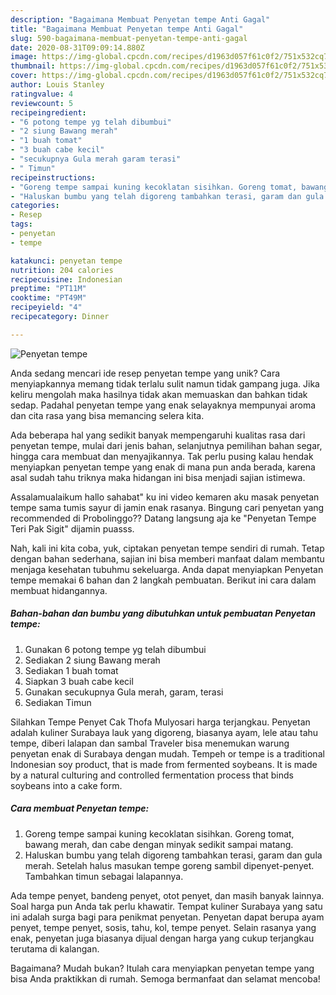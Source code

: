 ```yaml
---
description: "Bagaimana Membuat Penyetan tempe Anti Gagal"
title: "Bagaimana Membuat Penyetan tempe Anti Gagal"
slug: 590-bagaimana-membuat-penyetan-tempe-anti-gagal
date: 2020-08-31T09:09:14.880Z
image: https://img-global.cpcdn.com/recipes/d1963d057f61c0f2/751x532cq70/penyetan-tempe-foto-resep-utama.jpg
thumbnail: https://img-global.cpcdn.com/recipes/d1963d057f61c0f2/751x532cq70/penyetan-tempe-foto-resep-utama.jpg
cover: https://img-global.cpcdn.com/recipes/d1963d057f61c0f2/751x532cq70/penyetan-tempe-foto-resep-utama.jpg
author: Louis Stanley
ratingvalue: 4
reviewcount: 5
recipeingredient:
- "6 potong tempe yg telah dibumbui"
- "2 siung Bawang merah"
- "1 buah tomat"
- "3 buah cabe kecil"
- "secukupnya Gula merah garam terasi"
- " Timun"
recipeinstructions:
- "Goreng tempe sampai kuning kecoklatan sisihkan. Goreng tomat, bawang merah, dan cabe dengan minyak sedikit sampai matang."
- "Haluskan bumbu yang telah digoreng tambahkan terasi, garam dan gula merah. Setelah halus masukan tempe goreng sambil dipenyet-penyet. Tambahkan timun sebagai lalapannya."
categories:
- Resep
tags:
- penyetan
- tempe

katakunci: penyetan tempe 
nutrition: 204 calories
recipecuisine: Indonesian
preptime: "PT11M"
cooktime: "PT49M"
recipeyield: "4"
recipecategory: Dinner

---
```



![Penyetan tempe](https://img-global.cpcdn.com/recipes/d1963d057f61c0f2/751x532cq70/penyetan-tempe-foto-resep-utama.jpg)

Anda sedang mencari ide resep penyetan tempe yang unik? Cara menyiapkannya memang tidak terlalu sulit namun tidak gampang juga. Jika keliru mengolah maka hasilnya tidak akan memuaskan dan bahkan tidak sedap. Padahal penyetan tempe yang enak selayaknya mempunyai aroma dan cita rasa yang bisa memancing selera kita.

Ada beberapa hal yang sedikit banyak mempengaruhi kualitas rasa dari penyetan tempe, mulai dari jenis bahan, selanjutnya pemilihan bahan segar, hingga cara membuat dan menyajikannya. Tak perlu pusing kalau hendak menyiapkan penyetan tempe yang enak di mana pun anda berada, karena asal sudah tahu triknya maka hidangan ini bisa menjadi sajian istimewa.

Assalamualaikum hallo sahabat&#34; ku ini video kemaren aku masak penyetan tempe sama tumis sayur di jamin enak rasanya. Bingung cari penyetan yang recommended di Probolinggo?? Datang langsung aja ke &#34;Penyetan Tempe Teri Pak Sigit&#34; dijamin puasss.


Nah, kali ini kita coba, yuk, ciptakan penyetan tempe sendiri di rumah. Tetap dengan bahan sederhana, sajian ini bisa memberi manfaat dalam membantu menjaga kesehatan tubuhmu sekeluarga. Anda dapat menyiapkan Penyetan tempe memakai 6 bahan dan 2 langkah pembuatan. Berikut ini cara dalam membuat hidangannya.

<!--inarticleads1-->

##### Bahan-bahan dan bumbu yang dibutuhkan untuk pembuatan Penyetan tempe:

1. Gunakan 6 potong tempe yg telah dibumbui
1. Sediakan 2 siung Bawang merah
1. Sediakan 1 buah tomat
1. Siapkan 3 buah cabe kecil
1. Gunakan secukupnya Gula merah, garam, terasi
1. Sediakan  Timun


Silahkan Tempe Penyet Cak Thofa Mulyosari harga terjangkau. Penyetan adalah kuliner Surabaya lauk yang digoreng, biasanya ayam, lele atau tahu tempe, diberi lalapan dan sambal Traveler bisa menemukan warung penyetan enak di Surabaya dengan mudah. Tempeh or tempe is a traditional Indonesian soy product, that is made from fermented soybeans. It is made by a natural culturing and controlled fermentation process that binds soybeans into a cake form. 

<!--inarticleads2-->

##### Cara membuat Penyetan tempe:

1. Goreng tempe sampai kuning kecoklatan sisihkan. Goreng tomat, bawang merah, dan cabe dengan minyak sedikit sampai matang.
1. Haluskan bumbu yang telah digoreng tambahkan terasi, garam dan gula merah. Setelah halus masukan tempe goreng sambil dipenyet-penyet. Tambahkan timun sebagai lalapannya.


Ada tempe penyet, bandeng penyet, otot penyet, dan masih banyak lainnya. Soal harga pun Anda tak perlu khawatir. Tempat kuliner Surabaya yang satu ini adalah surga bagi para penikmat penyetan. Penyetan dapat berupa ayam penyet, tempe penyet, sosis, tahu, kol, tempe penyet. Selain rasanya yang enak, penyetan juga biasanya dijual dengan harga yang cukup terjangkau terutama di kalangan. 

Bagaimana? Mudah bukan? Itulah cara menyiapkan penyetan tempe yang bisa Anda praktikkan di rumah. Semoga bermanfaat dan selamat mencoba!
